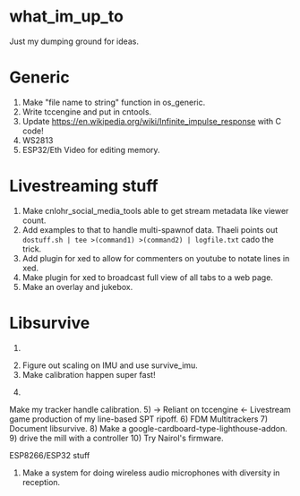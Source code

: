 # what_im_up_to
Just my dumping ground for ideas.

# Generic
1) Make "file name to string" function in os_generic.
2) Write tccengine and put in cntools.
3) Update https://en.wikipedia.org/wiki/Infinite_impulse_response with C code!
4) WS2813
5) ESP32/Eth
Video for editing memory.

# Livestreaming stuff

1) Make cnlohr_social_media_tools able to get stream metadata like viewer count.
2) Add examples to that to handle multi-spawnof data.  Thaeli points out ```dostuff.sh | tee >(command1) >(command2) | logfile.txt``` cado the trick.
3) Add plugin for xed to allow for commenters on youtube to notate lines in xed.
4) Make plugin for xed to broadcast full view of all tabs to a web page.
5) Make an overlay and jukebox.

# Libsurvive

1) ~~~Update build system: https://stackoverflow.com/a/39731462/2926815~~~
2) Figure out scaling on IMU and use survive_imu.
3) Make calibration happen super fast!
4) ~~~ESP32~~~ ESP8266 Tracker
Make my tracker handle calibration.
5)   -> Reliant on tccengine <- Livestream game production of my line-based SPT ripoff.
6) FDM Multitrackers
7) Document libsurvive.
8) Make a google-cardboard-type-lighthouse-addon.
9) drive the mill with a controller
10) Try Nairol's firmware.

ESP8266/ESP32 stuff
1) Make a system for doing wireless audio microphones with diversity in reception.



